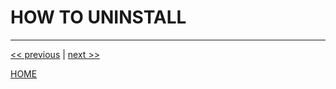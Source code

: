 # HOW TO UNINSTALL



---

[<< previous](https://gitlab.com/exadra37-docker/cli-tool/fuzzy-finder/blob/master/docs/how-to/create_a_merge_request.md) | [next >>](https://gitlab.com/exadra37-docker/cli-tool/fuzzy-finder/blob/master/AUTHOR.md)

[HOME](https://gitlab.com/exadra37-docker/cli-tool/fuzzy-finder/blob/master/README.md)
